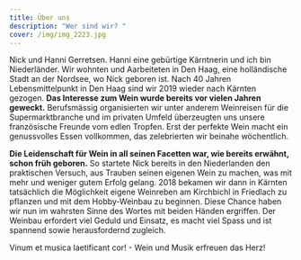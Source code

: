 ```yaml
---
title: Über uns
description: "Wer sind wir? "
cover: /img/img_2223.jpg
---
```

Nick und Hanni Gerretsen. Hanni eine gebürtige Kärntnerin und ich bin Niederländer. Wir wohnten und Aarbeiteten in Den Haag, eine holländische Stadt an der Nordsee, wo Nick geboren ist. Nach 40 Jahren Lebensmittelpunkt in Den Haag sind wir 2019 wieder nach Kärnten gezogen. **Das Interesse zum Wein wurde bereits vor vielen Jahren geweckt.** Berufsmässig organisierten wir unter anderem Weinreisen für die Supermarktbranche und im privaten Umfeld überzeugten uns unsere französische Freunde vom edlen Tropfen. Erst der perfekte Wein macht ein genussvolles Essen vollkommen, das zelebrierten wir beinahe wöchentlich.

**Die Leidenschaft für Wein in all seinen Facetten war, wie bereits erwähnt, schon früh geboren.** So startete Nick bereits in den Niederlanden den praktischen Versuch, aus Trauben seinen eigenen Wein zu machen, was mit mehr und weniger gutem Erfolg gelang. 2018 bekamen wir dann in Kärnten tatsächlich die Möglichkeit eigene Weinreben am Kirchbichl in Friedlach zu pflanzen und mit dem Hobby-Weinbau zu beginnen. Diese Chance haben wir nun im wahrsten Sinne des Wortes mit beiden Händen ergriffen. Der Weinbau erfordert viel Geduld und Einsatz, es macht viel Spass und ist spannend sowie herausfordernd zugleich.

Vinum et musica laetificant cor!   -   Wein und Musik erfreuen das Herz!